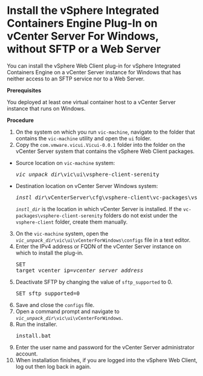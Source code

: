 # Install the vSphere Integrated Containers Engine Plug-In on vCenter Server For Windows, without SFTP or a Web Server #

You can install the vSphere Web Client plug-in for vSphere Integrated Containers Engine on a vCenter Server instance for Windows that has neither access to an SFTP service nor to a Web Server.

**Prerequisites**

You deployed at least one virtual container host to a vCenter Server instance that runs on Windows.

**Procedure**

1. On the system on which you run `vic-machine`, navigate to the folder that contains the `vic-machine` utility and open the `ui` folder.
2. Copy the `com.vmware.vicui.Vicui-0.0.1` folder into the folder on the vCenter Server system that contains the vSphere Web Client packages.
  
  - Source location on `vic-machine` system: <pre><i>vic_unpack_dir</i>\vic\ui\vsphere-client-serenity</pre>
  - Destination location on vCenter Server Windows system: <pre><i>instl_dir</i>\vCenterServer\cfg\vsphere-client\vc-packages\vsphere-client-serenity</pre>

    <code><i>instl_dir</i></code> is the location in which vCenter Server is installed. If the `vc-packages\vsphere-client-serenity` folders do not exist under the <code>vsphere-client</code> folder, create them manually.
3. On the `vic-machine` system, open the <code><i>vic_unpack_dir</i>\vic\ui\vCenterForWindows\configs</code> file in a text editor.
4. Enter the IPv4 address or FQDN of the vCenter Server instance on which to install the plug-in.<pre>SET target_vcenter_ip=<i>vcenter_server_address</i></pre>
5. Deactivate SFTP by changing the value of `sftp_supported` to 0.<pre>SET sftp_supported=0</pre>
6. Save and close the `configs` file.
7. Open a command prompt and navigate to <code><i>vic_unpack_dir</i>\vic\ui\vCenterForWindows</code>.
8. Run the installer.<pre>install.bat</pre>
9. Enter the user name and password for the vCenter Server administrator account.
10. When installation finishes, if you are logged into the vSphere Web Client, log out then log back in again.